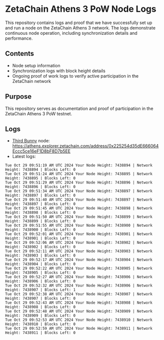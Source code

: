 # ZetaChain Athens 3 PoW Node Logs
This repository contains logs and proof that we have successfully set up and run a node on the ZetaChain Athens 3 network. The logs demonstrate continuous node operation, including synchronization details and performance.

## Contents
- Node setup information
- Synchronization logs with block height details
- Ongoing proof of work logs to verify active participation in the ZetaChain network

## Purpose
This repository serves as documentation and proof of participation in the ZetaChain Athens 3 PoW testnet.

## Logs

- [Third Bunny](https://thirdbunny.xyz/) node: https://athens.explorer.zetachain.com/address/0x225254d35dE666064Eccc5ce16eF1D8bF8D7b5EE
- Latest logs:
```
Tue Oct 29 09:51:19 AM UTC 2024 Your Node Height: 7438894 | Network Height: 7438894 | Blocks Left: 0
Tue Oct 29 09:51:24 AM UTC 2024 Your Node Height: 7438895 | Network Height: 7438895 | Blocks Left: 0
Tue Oct 29 09:51:29 AM UTC 2024 Your Node Height: 7438896 | Network Height: 7438896 | Blocks Left: 0
Tue Oct 29 09:51:34 AM UTC 2024 Your Node Height: 7438897 | Network Height: 7438897 | Blocks Left: 0
Tue Oct 29 09:51:40 AM UTC 2024 Your Node Height: 7438897 | Network Height: 7438897 | Blocks Left: 0
Tue Oct 29 09:51:45 AM UTC 2024 Your Node Height: 7438898 | Network Height: 7438898 | Blocks Left: 0
Tue Oct 29 09:51:50 AM UTC 2024 Your Node Height: 7438899 | Network Height: 7438899 | Blocks Left: 0
Tue Oct 29 09:51:55 AM UTC 2024 Your Node Height: 7438900 | Network Height: 7438900 | Blocks Left: 0
Tue Oct 29 09:52:01 AM UTC 2024 Your Node Height: 7438901 | Network Height: 7438901 | Blocks Left: 0
Tue Oct 29 09:52:06 AM UTC 2024 Your Node Height: 7438902 | Network Height: 7438902 | Blocks Left: 0
Tue Oct 29 09:52:11 AM UTC 2024 Your Node Height: 7438903 | Network Height: 7438903 | Blocks Left: 0
Tue Oct 29 09:52:17 AM UTC 2024 Your Node Height: 7438904 | Network Height: 7438904 | Blocks Left: 0
Tue Oct 29 09:52:22 AM UTC 2024 Your Node Height: 7438905 | Network Height: 7438905 | Blocks Left: 0
Tue Oct 29 09:52:27 AM UTC 2024 Your Node Height: 7438906 | Network Height: 7438906 | Blocks Left: 0
Tue Oct 29 09:52:32 AM UTC 2024 Your Node Height: 7438906 | Network Height: 7438907 | Blocks Left: 1
Tue Oct 29 09:52:38 AM UTC 2024 Your Node Height: 7438907 | Network Height: 7438907 | Blocks Left: 0
Tue Oct 29 09:52:43 AM UTC 2024 Your Node Height: 7438908 | Network Height: 7438908 | Blocks Left: 0
Tue Oct 29 09:52:48 AM UTC 2024 Your Node Height: 7438909 | Network Height: 7438909 | Blocks Left: 0
Tue Oct 29 09:52:53 AM UTC 2024 Your Node Height: 7438910 | Network Height: 7438910 | Blocks Left: 0
Tue Oct 29 09:52:59 AM UTC 2024 Your Node Height: 7438911 | Network Height: 7438911 | Blocks Left: 0
```
